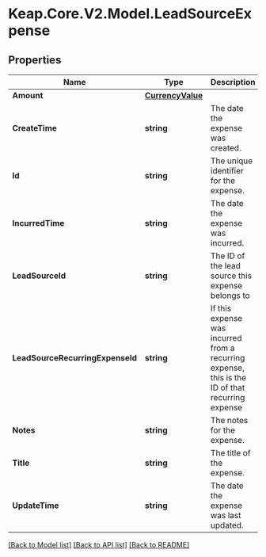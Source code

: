 # Keap.Core.V2.Model.LeadSourceExpense

## Properties

Name | Type | Description | Notes
------------ | ------------- | ------------- | -------------
**Amount** | [**CurrencyValue**](CurrencyValue.md) |  | [optional] 
**CreateTime** | **string** | The date the expense was created. | [optional] 
**Id** | **string** | The unique identifier for the expense. | [optional] 
**IncurredTime** | **string** | The date the expense was incurred. | [optional] 
**LeadSourceId** | **string** | The ID of the lead source this expense belongs to | [optional] 
**LeadSourceRecurringExpenseId** | **string** | If this expense was incurred from a recurring expense, this is the ID of that recurring expense | [optional] 
**Notes** | **string** | The notes for the expense. | [optional] 
**Title** | **string** | The title of the expense. | [optional] 
**UpdateTime** | **string** | The date the expense was last updated. | [optional] 

[[Back to Model list]](../README.md#documentation-for-models) [[Back to API list]](../README.md#documentation-for-api-endpoints) [[Back to README]](../README.md)

